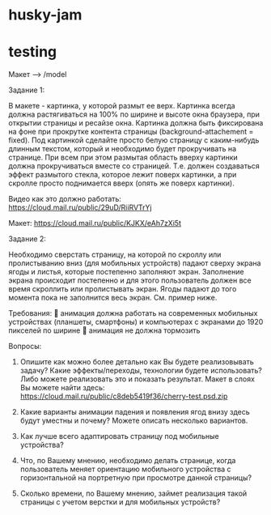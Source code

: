 # husky-jam
# testing

Макет --> /model

Задание 1:

В макете - картинка, у которой размыт ее верх. Картинка всегда должна растягиваться на
100% по ширине и высоте окна браузера, при открытии страницы и ресайзе окна. Картинка
должна быть фиксирована на фоне при прокрутке контента страницы (background-attachement
= fixed).
Под картинкой сделайте просто белую страницу с каким-нибудь длинным текстом, который и
необходимо будет прокручивать на странице.
При всем при этом размытая область вверху картинки должна прокручиваться вместе со
страницей. Т.е. должен создаваться эффект размытого стекла, которое лежит поверх
картинки, а при скролле просто поднимается вверх (опять же поверх картинки).

Видео как это должно работать: https://cloud.mail.ru/public/29uD/RiiRVTrYj

Макет: https://cloud.mail.ru/public/KJKX/eAh7zXi5t

Задание 2:

Необходимо сверстать страницу, на которой по скроллу или пролистыванию вниз (для
мобильных устройств) падают сверху экрана ягоды и листья, которые постепенно заполняют
экран.
Заполнение экрана происходит постепенно и для этого пользователь должен все время
скроллить или пролистывать экран.
Ягоды падают до того момента пока не заполнится весь экран. 
См. пример ниже.

Требования:
 анимация должна работать на современных мобильных устройствах (планшеты,
смартфоны) и компьютерах с экранами до 1920 пикселей по ширине
 анимация не должна тормозить

Вопросы:
1. Опишите как можно более детально как Вы будете реализовывать задачу? Какие
эффекты/переходы, технологии будете использовать?
Либо можете реализовать это и показать результат. 
Макет в слоях Вы можете найти
здесь: https://cloud.mail.ru/public/c8deb5419f36/cherry-test.psd.zip

2. Какие варианты анимации падения и появления ягод внизу здесь будут уместны и
почему? Можете описать несколько вариантов.

3. Как лучше всего адаптировать страницу под мобильные устройства?

4. Что, по Вашему мнению, необходимо делать странице, когда пользователь меняет
ориентацию мобильного устройства с горизонтальной на портретную при просмотре
данной страницы?

5. Сколько времени, по Вашему мнению, займет реализация такой страницы с учетом
верстки и для мобильных устройств?

